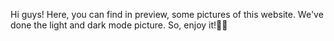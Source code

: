 Hi guys!
Here, you can find in preview, some pictures of this website.
We've done the light and dark mode picture.
So, enjoy it!👩‍💻
